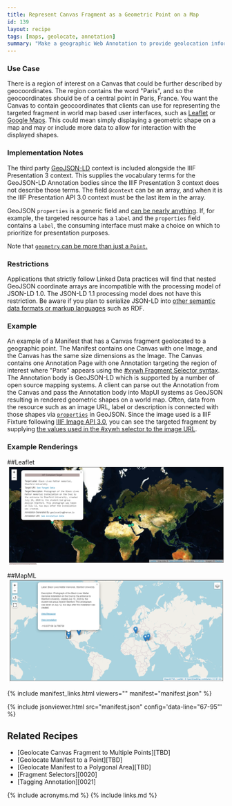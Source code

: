```yaml
---
title: Represent Canvas Fragment as a Geometric Point on a Map
id: 139
layout: recipe
tags: [maps, geolocate, annotation]
summary: "Make a geographic Web Annotation to provide geolocation information about a fragment of a IIIF Presentation API 3.0 Canvas."
---
```


### Use Case 
There is a region of interest on a Canvas that could be further described by geocoordinates. The region contains the word "Paris", and so the geocoordinates should be of a central point in Paris, France.  You want the Canvas to contain geocoordinates that clients can use for representing the targeted fragment in world map based user interfaces, such as [Leaflet](https://leafletjs.com/examples/geojson/) or [Google Maps](https://developers.google.com/maps/documentation/javascript/importing_data).  This could mean simply displaying a geometric shape on a map and may or include more data to allow for interaction with the displayed shapes.

### Implementation Notes
The third party [GeoJSON-LD](https://geojson.org/geojson-ld/) context is included alongside the IIIF Presentation 3 context. This supplies the vocabulary terms for the GeoJSON-LD Annotation bodies since the IIIF Presentation 3 context does not describe those terms. The field `@context` can be an array, and when it is the IIIF Presentation API 3.0 context must be the last item in the array. 

GeoJSON `properties` is a generic field and [can be nearly anything](https://tools.ietf.org/html/rfc7946#section-3.2). If, for example, the targeted resource has a `label` and the `properties` field contains a `label`, the consuming interface must make a choice on which to prioritize for presentation purposes.

Note that [`geometry` can be more than just a `Point`.](https://tools.ietf.org/html/rfc7946#section-3.1)

### Restrictions
Applications that strictly follow Linked Data practices will find that nested GeoJSON coordinate arrays are incompatible with the processing model of JSON-LD 1.0. The JSON-LD 1.1 processing model does not have this restriction. Be aware if you plan to serialize JSON-LD into [other semantic data formats or markup languages](https://www.w3.org/TR/json-ld11/#relationship-to-other-linked-data-formats) such as RDF.  

### Example
An example of a Manifest that has a Canvas fragment geolocated to a geographic point. The Manifest contains one Canvas with one Image, and the Canvas has the same size dimensions as the Image. The Canvas contains one Annotation Page with one Annotation targeting the region of interest where "Paris" appears using the [#xywh Fragment Selector syntax](https://www.w3.org/TR/annotation-model/#fragment-selector).  The Annotation body is GeoJSON-LD which is supported by a number of open source mapping systems. A client can parse out the Annotation from the Canvas and pass the Annotation body into MapUI systems as GeoJSON resulting in rendered geometric shapes on a world map. Often, data from the resource such as an image URL, label or description is connected with those shapes via [`properties`](https://tools.ietf.org/html/rfc7946#section-3.2) in GeoJSON. Since the image used is a IIIF Fixture following [IIIF Image API 3.0](https://iiif.io/api/image/3.0/), you can see the targeted fragment by supplying [the values used in the #xywh selector to the image URL](https://iiif.io/api/image/3.0/example/reference/59d09e6773341f28ea166e9f3c1e674f-gallica_ark_12148_bpt6k1526005v_f20/1300,3370,250,100/max/0/default.jpg).  

### Example Renderings

##Leaflet
<img src="./images/leaflet_example.png" />

##MapML
<img src="./images/mapML_example.png" />

{% include manifest_links.html viewers="" manifest="manifest.json" %}

{% include jsonviewer.html src="manifest.json" config='data-line="67-95"' %}

## Related Recipes
* [Geolocate Canvas Fragment to Multiple Points][TBD]
* [Geolocate Manifest to a Point][TBD]
* [Geolocate Manifest to a Polygonal Area][TBD]
* [Fragment Selectors][0020]
* [Tagging Annotation][0021]

{% include acronyms.md %}
{% include links.md %}
